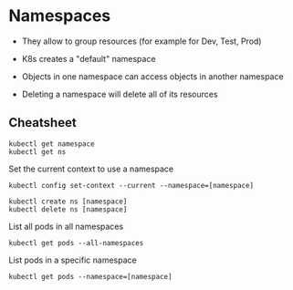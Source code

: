 # Namespaces

- They allow to group resources (for example for Dev, Test, Prod)

- K8s creates a "default" namespace

- Objects in one namespace can access objects in another namespace

- Deleting a namespace will delete all of its resources

## Cheatsheet

```shell
kubectl get namespace
kubectl get ns
```

Set the current context to use a namespace

```shell
kubectl config set-context --current --namespace=[namespace]
```

```shell
kubectl create ns [namespace]
kubectl delete ns [namespace]
```

List all pods in all namespaces

```shell
kubectl get pods --all-namespaces
```

List pods in a specific namespace

```shell
kubectl get pods --namespace=[namespace]
```

